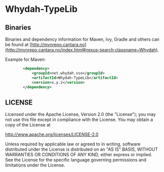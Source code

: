 Whydah-TypeLib
===============

## Binaries

Binaries and dependency information for Maven, Ivy, Gradle and others can be found at [http://mvnrepo.cantara.no](http://mvnrepo.cantara.no/index.html#nexus-search;classname~Whydah).

Example for Maven:

```xml
        <dependency>
            <groupId>net.whydah.sso</groupId>
            <artifactId>Whydah-TypeLib</artifactId>
            <version>x.y.z</version>
        </dependency>
```


## LICENSE

Licensed under the Apache License, Version 2.0 (the "License");
you may not use this file except in compliance with the License.
You may obtain a copy of the License at

<http://www.apache.org/licenses/LICENSE-2.0>

Unless required by applicable law or agreed to in writing, software
distributed under the License is distributed on an "AS IS" BASIS,
WITHOUT WARRANTIES OR CONDITIONS OF ANY KIND, either express or implied.
See the License for the specific language governing permissions and
limitations under the License.
